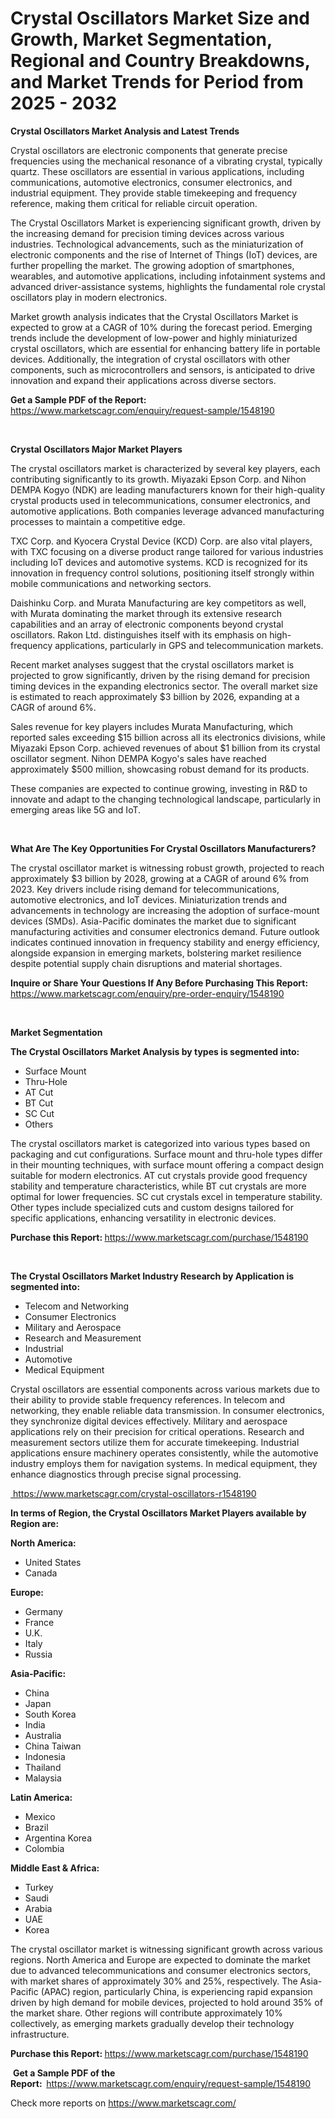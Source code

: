 <p><h1>Crystal Oscillators Market Size and Growth, Market Segmentation, Regional and Country Breakdowns, and Market Trends for Period from 2025 -  2032</h1></p><p><strong>Crystal Oscillators Market Analysis and Latest Trends</strong></p>
<p><p>Crystal oscillators are electronic components that generate precise frequencies using the mechanical resonance of a vibrating crystal, typically quartz. These oscillators are essential in various applications, including communications, automotive electronics, consumer electronics, and industrial equipment. They provide stable timekeeping and frequency reference, making them critical for reliable circuit operation.</p><p>The Crystal Oscillators Market is experiencing significant growth, driven by the increasing demand for precision timing devices across various industries. Technological advancements, such as the miniaturization of electronic components and the rise of Internet of Things (IoT) devices, are further propelling the market. The growing adoption of smartphones, wearables, and automotive applications, including infotainment systems and advanced driver-assistance systems, highlights the fundamental role crystal oscillators play in modern electronics.</p><p>Market growth analysis indicates that the Crystal Oscillators Market is expected to grow at a CAGR of 10% during the forecast period. Emerging trends include the development of low-power and highly miniaturized crystal oscillators, which are essential for enhancing battery life in portable devices. Additionally, the integration of crystal oscillators with other components, such as microcontrollers and sensors, is anticipated to drive innovation and expand their applications across diverse sectors.</p></p>
<p><strong>Get a Sample PDF of the Report:&nbsp;</strong> <a href="https://www.marketscagr.com/enquiry/request-sample/1548190?utm_campaign=2241&utm_medium=2&utm_source=Github&utm_content=ia&utm_term=11022025&utm_id=crystal-oscillators">https://www.marketscagr.com/enquiry/request-sample/1548190</a></p>
<p>&nbsp;</p>
<p><strong>Crystal Oscillators Major Market Players</strong></p>
<p><p>The crystal oscillators market is characterized by several key players, each contributing significantly to its growth. Miyazaki Epson Corp. and Nihon DEMPA Kogyo (NDK) are leading manufacturers known for their high-quality crystal products used in telecommunications, consumer electronics, and automotive applications. Both companies leverage advanced manufacturing processes to maintain a competitive edge.</p><p>TXC Corp. and Kyocera Crystal Device (KCD) Corp. are also vital players, with TXC focusing on a diverse product range tailored for various industries including IoT devices and automotive systems. KCD is recognized for its innovation in frequency control solutions, positioning itself strongly within mobile communications and networking sectors.</p><p>Daishinku Corp. and Murata Manufacturing are key competitors as well, with Murata dominating the market through its extensive research capabilities and an array of electronic components beyond crystal oscillators. Rakon Ltd. distinguishes itself with its emphasis on high-frequency applications, particularly in GPS and telecommunication markets.</p><p>Recent market analyses suggest that the crystal oscillators market is projected to grow significantly, driven by the rising demand for precision timing devices in the expanding electronics sector. The overall market size is estimated to reach approximately $3 billion by 2026, expanding at a CAGR of around 6%.</p><p>Sales revenue for key players includes Murata Manufacturing, which reported sales exceeding $15 billion across all its electronics divisions, while Miyazaki Epson Corp. achieved revenues of about $1 billion from its crystal oscillator segment. Nihon DEMPA Kogyo's sales have reached approximately $500 million, showcasing robust demand for its products.</p><p>These companies are expected to continue growing, investing in R&D to innovate and adapt to the changing technological landscape, particularly in emerging areas like 5G and IoT.</p></p>
<p>&nbsp;</p>
<p><strong>What Are The Key Opportunities For Crystal Oscillators Manufacturers?</strong></p>
<p><p>The crystal oscillator market is witnessing robust growth, projected to reach approximately $3 billion by 2028, growing at a CAGR of around 6% from 2023. Key drivers include rising demand for telecommunications, automotive electronics, and IoT devices. Miniaturization trends and advancements in technology are increasing the adoption of surface-mount devices (SMDs). Asia-Pacific dominates the market due to significant manufacturing activities and consumer electronics demand. Future outlook indicates continued innovation in frequency stability and energy efficiency, alongside expansion in emerging markets, bolstering market resilience despite potential supply chain disruptions and material shortages.</p></p>
<p><strong>Inquire or Share Your Questions If Any Before Purchasing This Report:</strong> <a href="https://www.marketscagr.com/enquiry/pre-order-enquiry/1548190?utm_campaign=2241&utm_medium=2&utm_source=Github&utm_content=ia&utm_term=11022025&utm_id=crystal-oscillators">https://www.marketscagr.com/enquiry/pre-order-enquiry/1548190</a></p>
<p>&nbsp;</p>
<p><strong>Market Segmentation</strong></p>
<p><strong>The Crystal Oscillators Market Analysis by types is segmented into:</strong></p>
<p><ul><li>Surface Mount</li><li>Thru-Hole</li><li>AT Cut</li><li>BT Cut</li><li>SC Cut</li><li>Others</li></ul></p>
<p><p>The crystal oscillators market is categorized into various types based on packaging and cut configurations. Surface mount and thru-hole types differ in their mounting techniques, with surface mount offering a compact design suitable for modern electronics. AT cut crystals provide good frequency stability and temperature characteristics, while BT cut crystals are more optimal for lower frequencies. SC cut crystals excel in temperature stability. Other types include specialized cuts and custom designs tailored for specific applications, enhancing versatility in electronic devices.</p></p>
<p><strong>Purchase this Report:&nbsp;</strong><a href="https://www.marketscagr.com/purchase/1548190?utm_campaign=2241&utm_medium=2&utm_source=Github&utm_content=ia&utm_term=11022025&utm_id=crystal-oscillators">https://www.marketscagr.com/purchase/1548190</a></p>
<p>&nbsp;</p>
<p><strong>The Crystal Oscillators Market Industry Research by Application is segmented into:</strong></p>
<p><ul><li>Telecom and Networking</li><li>Consumer Electronics</li><li>Military and Aerospace</li><li>Research and Measurement</li><li>Industrial</li><li>Automotive</li><li>Medical Equipment</li></ul></p>
<p><p>Crystal oscillators are essential components across various markets due to their ability to provide stable frequency references. In telecom and networking, they enable reliable data transmission. In consumer electronics, they synchronize digital devices effectively. Military and aerospace applications rely on their precision for critical operations. Research and measurement sectors utilize them for accurate timekeeping. Industrial applications ensure machinery operates consistently, while the automotive industry employs them for navigation systems. In medical equipment, they enhance diagnostics through precise signal processing.</p></p>
<p><a href="https://www.marketscagr.com/crystal-oscillators-r1548190?utm_campaign=2241&utm_medium=2&utm_source=Github&utm_content=ia&utm_term=11022025&utm_id=crystal-oscillators">&nbsp;https://www.marketscagr.com/crystal-oscillators-r1548190</a></p>
<p><strong>In terms of Region, the Crystal Oscillators Market Players available by Region are:</strong></p>
<p>
    <p> <strong> North America: </strong>
        <ul>
            <li>United States</li>
            <li>Canada</li>
        </ul>
        </p> 
    <p> <strong> Europe: </strong>
        <ul>
            <li>Germany</li>
            <li>France</li>
            <li>U.K.</li>
            <li>Italy</li>
            <li>Russia</li>
        </ul>
        </p> 
    <p> <strong> Asia-Pacific: </strong>
        <ul>
            <li>China</li>
            <li>Japan</li>
            <li>South Korea</li>
            <li>India</li>
            <li>Australia</li>
            <li>China Taiwan</li>
            <li>Indonesia</li>
            <li>Thailand</li>
            <li>Malaysia</li>
        </ul>
        </p> 
    <p> <strong> Latin America: </strong>
        <ul>
            <li>Mexico</li>
            <li>Brazil</li>
            <li>Argentina Korea</li>
            <li>Colombia</li>
        </ul>
        </p> 
    <p> <strong> Middle East & Africa: </strong>
        <ul>
            <li>Turkey</li>
            <li>Saudi</li>
            <li>Arabia</li>
            <li>UAE</li>
            <li>Korea</li>
        </ul>
    </p>
    </p>
<p><p>The crystal oscillator market is witnessing significant growth across various regions. North America and Europe are expected to dominate the market due to advanced telecommunications and consumer electronics sectors, with market shares of approximately 30% and 25%, respectively. The Asia-Pacific (APAC) region, particularly China, is experiencing rapid expansion driven by high demand for mobile devices, projected to hold around 35% of the market share. Other regions will contribute approximately 10% collectively, as emerging markets gradually develop their technology infrastructure.</p></p>
<p><strong>Purchase this Report: </strong><a href="https://www.marketscagr.com/purchase/1548190?utm_campaign=2241&utm_medium=2&utm_source=Github&utm_content=ia&utm_term=11022025&utm_id=crystal-oscillators">https://www.marketscagr.com/purchase/1548190</a></p>
<p>&nbsp;<strong>Get a Sample PDF of the Report:&nbsp;&nbsp;</strong><a href="https://www.marketscagr.com/enquiry/request-sample/1548190?utm_campaign=2241&utm_medium=2&utm_source=Github&utm_content=ia&utm_term=11022025&utm_id=crystal-oscillators">https://www.marketscagr.com/enquiry/request-sample/1548190</a></p>
<p><strong></strong></p>
<p>Check more reports on <a href="https://www.marketscagr.com/?utm_campaign=2241&utm_medium=2&utm_source=Github&utm_content=ia&utm_term=11022025&utm_id=crystal-oscillators">https://www.marketscagr.com/</a></p>